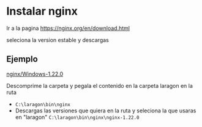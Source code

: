 # Instalar nginx

Ir a la pagina https://nginx.org/en/download.html

seleciona la version estable y descargas

## Ejemplo
[nginx/Windows-1.22.0](https://nginx.org/download/nginx-1.22.0.zip)

Descomprime la carpeta y pegala el contenido en la carpeta laragon en la ruta

- `C:\laragon\bin\nginx`
- Descargas las versiones que quiera en la ruta y seleciona la que usaras en "laragon" `C:\laragon\bin\nginx\nginx-1.22.0`
